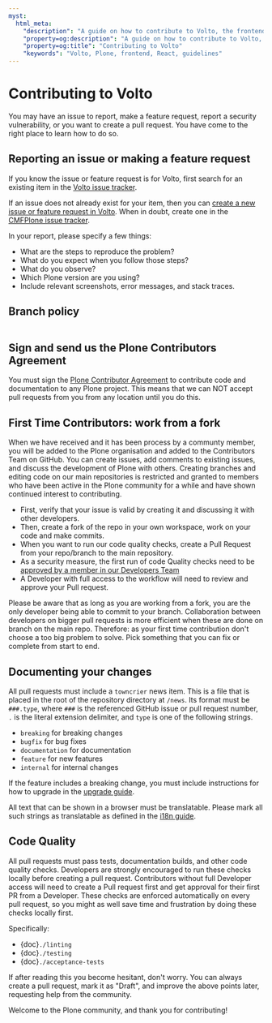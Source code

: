 ```yaml
---
myst:
  html_meta:
    "description": "A guide on how to contribute to Volto, the frontend for Plone."
    "property=og:description": "A guide on how to contribute to Volto, the frontend for Plone."
    "property=og:title": "Contributing to Volto"
    "keywords": "Volto, Plone, frontend, React, guidelines"
---
```


# Contributing to Volto

You may have an issue to report, make a feature request, report a security vulnerability, or you want to create a pull request.
You have come to the right place to learn how to do so.


## Reporting an issue or making a feature request

If you know the issue or feature request is for Volto, first search for an existing item in the [Volto issue tracker](https://github.com/plone/volto/issues).

If an issue does not already exist for your item, then you can [create a new issue or feature request in Volto](https://github.com/plone/volto/issues/new/choose).
When in doubt, create one in the [CMFPlone issue tracker](https://github.com/plone/Products.CMFPlone/issues).

In your report, please specify a few things:

- What are the steps to reproduce the problem?
- What do you expect when you follow those steps?
- What do you observe?
- Which Plone version are you using?
- Include relevant screenshots, error messages, and stack traces.

## Branch policy

```{include} ./branch-policy.md
```

## Sign and send us the Plone Contributors Agreement

You must sign the [Plone Contributor Agreement](https://plone.org/foundation/contributors-agreement) to contribute code and documentation to any Plone project.
This means that we can NOT accept pull requests from you from any location until you do this.


## First Time Contributors: work from a fork

When we have received and it has been process by a communty member, you will be added to the Plone organisation and added to the Contributors Team on GitHub. 
You can create issues, add comments to existing issues, and discuss the development of Plone with others.
Creating branches and editing code on our main repositories is restricted and granted to members who have been active in the Plone community for a while and have shown continued interest to contributing.

- First, verify that your issue is valid by creating it and discussing it with other developers.
- Then, create a fork of the repo in your own workspace, work on your code and make commits. 
- When you want to run our code quality checks, create a Pull Request from your repo/branch to the main repository.
- As a security measure, the first run of code Quality checks need to be [approved by a member in our Developers Team](https://docs.github.com/en/actions/managing-workflow-runs/approving-workflow-runs-from-public-forks)
- A Developer with full access to the workflow will need to review and approve your Pull request.

Please be aware that as long as you are working from a fork, you are the only developer being able to commit to your branch.
Collaboration between developers on bigger pull requests is more efficient when these are done on branch on the main repo. 
Therefore: as your first time contribution don't choose a too big problem to solve.
Pick something that you can fix or complete from start to end.



## Documenting your changes 

All pull requests must include a `towncrier` news item.
This is a file that is placed in the root of the repository directory at `/news`.
Its format must be `###.type`, where `###` is the referenced GitHub issue or pull request number, `.` is the literal extension delimiter, and `type` is one of the following strings.

- `breaking` for breaking changes
- `bugfix` for bug fixes
- `documentation` for documentation
- `feature` for new features
- `internal` for internal changes

If the feature includes a breaking change, you must include instructions for how to upgrade in the [upgrade guide](../upgrade-guide/index.md).

All text that can be shown in a browser must be translatable. Please mark all such
strings as translatable as defined in the [i18n guide](../recipes/i18n.md).


## Code Quality

All pull requests must pass tests, documentation builds, and other code quality checks.
Developers are strongly encouraged to run these checks locally before creating a pull request.
Contributors without full Developer access will need to create a Pull request first and get approval for their first PR from a Developer.
These checks are enforced automatically on every pull request, so you might as well save time and frustration by doing these checks locally first.

Specifically:

-   {doc}`./linting`
-   {doc}`./testing`
-   {doc}`./acceptance-tests`


If after reading this you become hesitant, don't worry.
You can always create a pull request, mark it as "Draft", and improve the above points later, requesting help from the community.

Welcome to the Plone community, and thank you for contributing!
